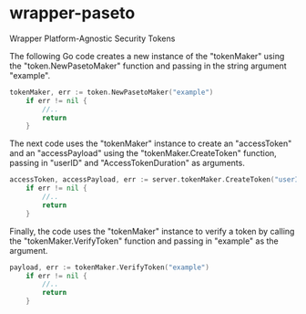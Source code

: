 # wrapper-paseto
Wrapper Platform-Agnostic Security Tokens

The following Go code creates a new instance of the "tokenMaker" using the "token.NewPasetoMaker" function and passing in the string argument "example".
```go
tokenMaker, err := token.NewPasetoMaker("example")
    if err != nil {
		//..
		return
	}
```
The next code uses the "tokenMaker" instance to create an "accessToken" and an "accessPayload" using the "tokenMaker.CreateToken" function, passing in "userID" and "AccessTokenDuration" as arguments.
```go
accessToken, accessPayload, err := server.tokenMaker.CreateToken("userID", "AccessTokenDuration")
	if err != nil {
		//..
		return
	}
```
Finally, the code uses the "tokenMaker" instance to verify a token by calling the "tokenMaker.VerifyToken" function and passing in "example" as the argument.
```go
payload, err := tokenMaker.VerifyToken("example")
	if err != nil {
		//..
		return
	}
```